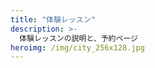 ```yaml
---
title: "体験レッスン"
description: >-
  体験レッスンの説明と、予約ページ
heroimg: /img/city_256x128.jpg
---
```


<!--

体験レッスンのやり方などの紹介+説明を記述してください

写真なども貼り付けると良いでしょう。

-->
